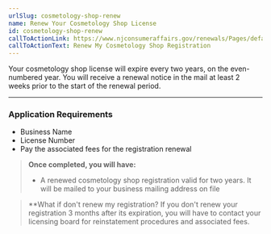 ```yaml
---
urlSlug: cosmetology-shop-renew
name: Renew Your Cosmetology Shop License
id: cosmetology-shop-renew
callToActionLink: https://www.njconsumeraffairs.gov/renewals/Pages/default.aspx
callToActionText: Renew My Cosmetology Shop Registration
---
```

Your cosmetology shop license will expire every two years, on the even-numbered year. You will receive a renewal notice in the mail at least 2 weeks prior to the start of the renewal period.

- - -
### Application Requirements

* Business Name
* License Number 
* Pay the associated fees for the registration renewal

> **Once completed, you will have:**
>
> * A renewed cosmetology shop registration valid for two years. It will be mailed to your business mailing address on file

>**What if don't renew my registration?
>If you don't renew your registration 3 months after its expiration, you will have to contact your licensing board for reinstatement procedures and associated fees.